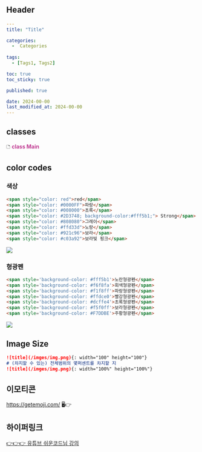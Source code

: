 
## Header

```yml
---
title: "Title"

categories:
  -  Categories
  
tags:
  - [Tags1, Tags2]

toc: true
toc_sticky: true

published: true

date: 2024-00-00
last_modified_at: 2024-00-00
---
```
## classes
🗅 **<span style="color: #c03a92">class Main</span>**


## color codes

### 색상
````markdown
<span style="color: red">red</span>
<span style="color: #0000FF">파랑</span>
<span style="color: #008000">초록</span>
<span style="color: #2D3748; background-color:#fff5b1;"> Strong</span>
<span style="color: #808080">그레이</span>
<span style="color: #ffd33d">노랑</span>
<span style="color: #921c96">보라</span>
<span style="color: #c03a92">보라빛 핑크</span>

````

![](Pasted%20image%2020240302132108.png)

### 형광펜

````markdown
<span style='background-color: #fff5b1'>노란형광펜</span>
<span style='background-color: #f6f8fa'>회색형광펜</span>
<span style='background-color: #f1f8ff'>파랑형광펜</span>
<span style='background-color: #ffdce0'>빨강형광펜</span>
<span style='background-color: #dcffe4'>초록형광펜</span>
<span style='background-color: #f5f0ff'>보라형광펜</span>
<span style='background-color: #F7DDBE'>주황형광펜</span>
````
![](Pasted%20image%2020240302132137.png)

## Image Size

```markdown
![title](/imges/img.png){: width="100" height="100"}
# (차지할 수 있는) 전체범위의 몇퍼센트를 차지할 지 
![title](/imges/img.png){: width="100%" height="100%"}
```


## 이모티콘
https://getemoji.com/
🖥👉

## 하이퍼링크
[👉👉👉 유튜브 쉬운코드님 강의](https://www.youtube.com/watch?v=oFKYzp6gGfc&list=PLcXyemr8ZeoSGlzhlw4gmpNGicIL4kMcX&index=1)